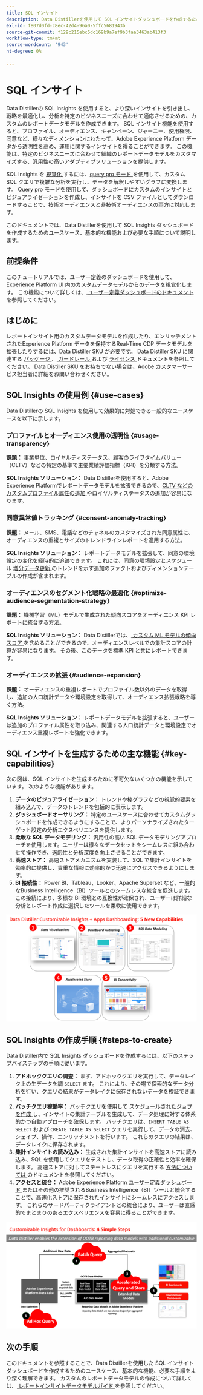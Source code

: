 ```yaml
---
title: SQL インサイト
description: Data Distillerを使用して SQL インサイトダッシュボードを作成するためのユースケース、基本的な機能、必要な手順について説明します。 Data Distillerの SQL Insights 機能により、プロファイル、オーディエンス、キャンペーン、ジャーニー、使用権限、同意など、様々なディメンションにわたって、透明性を高め、運用に関するインサイトを得る方法を説明します。
exl-id: f807d0fd-c8ec-42d4-96a0-5ffc5681943b
source-git-commit: f129c215ebc5dc169b9a7ef9b3faa3463ab413f3
workflow-type: tm+mt
source-wordcount: '943'
ht-degree: 0%

---
```


# SQL インサイト

Data Distillerの SQL Insights を使用すると、より深いインサイトを引き出し、戦略を最適化し、分析を特定のビジネスニーズに合わせて適応させるための、カスタムのレポートデータモデルを作成できます。 SQL インサイト機能を使用すると、プロファイル、オーディエンス、キャンペーン、ジャーニー、使用権限、同意など、様々なディメンションにわたって、Adobe Experience Platform データから透明性を高め、運用に関するインサイトを得ることができます。 この機能は、特定のビジネスニーズに合わせて組織のレポートデータモデルをカスタマイズする、汎用性の高いアダプティブソリューションを提供します。

SQL Insights を [ 視覚化 ](../../../dashboards/sql-insights-query-pro-mode/overview.md) するには、[query pro モード ](../../../dashboards/sql-insights-query-pro-mode/overview.md) を使用して、カスタム SQL クエリで複雑な分析を実行し、データを解釈しやすいグラフに変換します。 Query pro モードを使用して、ダッシュボードにカスタムのインサイトとビジュアライゼーションを作成し、インサイトを CSV ファイルとしてダウンロードすることで、技術オーディエンスと非技術オーディエンスの両方に対応します。

このドキュメントでは、Data Distillerを使用して SQL Insights ダッシュボードを作成するためのユースケース、基本的な機能および必要な手順について説明します。

## 前提条件

このチュートリアルでは、ユーザー定義のダッシュボードを使用して、Experience Platform UI 内のカスタムデータモデルからのデータを視覚化します。 この機能について詳しくは、[ ユーザー定義ダッシュボードのドキュメント ](../../../dashboards/standard-dashboards.md) を参照してください。

## はじめに

レポートインサイト用のカスタムデータモデルを作成したり、エンリッチメントされたExperience Platform データを保持するReal-Time CDP データモデルを拡張したりするには、Data Distiller SKU が必要です。 Data Distiller SKU に関連する [ パッケージ ](../../packaging.md)、[ ガードレール ](../../guardrails.md#query-accelerated-store) および [ ライセンス ](../../data-distiller/license-usage.md) ドキュメントを参照してください。 Data Distiller SKU をお持ちでない場合は、Adobe カスタマーサービス担当者に詳細をお問い合わせください。

## SQL Insights の使用例 {#use-cases}

Data Distillerの SQL Insights を使用して効果的に対処できる一般的なユースケースを以下に示します。

### プロファイルとオーディエンス使用の透明性 {#usage-transparency}

**課題：** 事業単位、ロイヤルティステータス、顧客のライフタイムバリュー（CLTV）などの特定の基準で主要業績評価指標（KPI）を分類する方法。

**SQL Insights ソリューション：** Data Distillerを使用すると、Adobe Experience Platformでレポートデータモデルを拡張できるので、[CLTV などのカスタムプロファイル属性の追加 ](../../use-cases/customer-lifetime-value.md) やロイヤルティステータスの追加が容易になります。

### 同意異常値トラッキング {#consent-anomaly-tracking}

**課題：** メール、SMS、電話などのチャネルのカスタマイズされた同意属性に、オーディエンスの重複とサイズのトレンドラインレポートを適用する方法。

**SQL Insights ソリューション：** レポートデータモデルを拡張して、同意の環境設定の変化を経時的に追跡できます。 これには、同意の環境設定とスケジュール [ 増分データ更新 ](../../key-concepts/incremental-load.md) のトレンドを示す追加のファクトおよびディメンションテーブルの作成が含まれます。

### オーディエンスのセグメント化戦略の最適化 {#optimize-audience-segmentation-strategy}

**課題：** 機械学習（ML）モデルで生成された傾向スコアをオーディエンス KPI レポートに統合する方法。

**SQL Insights ソリューション：** Data Distillerでは、[ カスタム ML モデルの傾向スコア ](../../use-cases/propensity-score.md) を含めることができるので、オーディエンスレベルでの集計スコアの計算が容易になります。 その後、このデータを標準 KPI と共にレポートできます。

### オーディエンスの拡張 {#audience-expansion}

**課題：** オーディエンスの重複レポートでプロファイル数以外のデータを取得し、追加の人口統計データや環境設定を取得して、オーディエンス拡張戦略を導く方法。

**SQL Insights ソリューション：** レポートデータモデルを拡張すると、ユーザーは追加のプロファイル属性を取り込み、関連する人口統計データと環境設定でオーディエンス重複レポートを強化できます。

## SQL インサイトを生成するための主な機能 {#key-capabilities}

次の図は、SQL インサイトを生成するために不可欠ないくつかの機能を示しています。 次のような機能があります。

1. **データのビジュアライゼーション：** トレンドや棒グラフなどの視覚的要素を組み込んで、データのトレンドを包括的に表示します。
1. **ダッシュボードオーサリング：** 特定のユースケースに合わせてカスタムダッシュボードを作成できるようにすることで、よりパーソナライズされたターゲット設定の分析エクスペリエンスを提供します。
1. **柔軟な SQL データモデリング：** 汎用性の高い SQL データモデリングアプローチを使用します。ユーザーは様々なデータセットをシームレスに組み合わせて操作でき、適応性と分析深度を向上させることができます。
1. **高速ストア：** 高速ストアメカニズムを実装して、SQL で集計インサイトを効率的に提供し、貴重な情報に効率的かつ迅速にアクセスできるようにします。
1. **BI 接続性：** Power BI、Tableau、Looker、Apache Superset など、一般的なBusiness Intelligence（BI）ツールとのシームレスな統合を促進します。 この接続により、多様な BI 環境との互換性が確保され、ユーザーは詳細な分析とレポート作成に選択したツールを柔軟に使用できます。

![Data Distillerの SQL Insights を使用した主な機能の視覚的表現。](../../images/data-distiller/sql-insights/key-capabilities-of-customizable-insights.png)

## SQL Insights の作成手順 {#steps-to-create}

Data Distiller内で SQL Insights ダッシュボードを作成するには、以下のステップバイステップの手順に従います。

1. **アドホッククエリの調査：** まず、アドホッククエリを実行して、データレイク上の生データを調 `SELECT` ます。 これにより、その場で探索的なデータ分析を行い、クエリの結果がデータレイクに保存されないデータを検証できます。
1. **バッチクエリ稼働率：** バッチクエリを使用して [ スケジュールされたジョブを作成 ](../../api/scheduled-queries.md#create-a-new-scheduled-query) し、インサイトの集計テーブルを生成して、データ処理に対する体系的かつ自動アプローチを確保します。 バッチクエリは、`INSERT TABLE AS SELECT` および `CREATE TABLE AS SELECT` クエリを実行して、データの消去、シェイプ、操作、エンリッチメントを行います。 これらのクエリの結果は、データレイクに保存されます。
1. **集計インサイトの読み込み：** 生成された集計インサイトを高速ストアに読み込み、SQL を使用してクエリをテストし、データ取得の正確性と効率を確保します。 高速ストアに対してステートレスにクエリを実行する [ 方法については ](../../api/accelerated-queries.md) のドキュメントを参照してください。
1. **アクセスと統合：** Adobe Experience Platform[ ユーザー定義ダッシュボード ](../../../dashboards/standard-dashboards.md) またはその他の推奨されるBusiness Intelligence（BI）ツールと統合することで、高速化ストアに保存されたインサイトにシームレスにアクセスします。 これらのサードパーティクライアントとの統合により、ユーザーは直感的でまとまりのあるエクスペリエンスを容易に得ることができます。

![Data Distillerでの SQL インサイトへの 4 つの手順を示したインフォグラフィック ](../../images/data-distiller/sql-insights/steps-to-customizable-insights.png)

## 次の手順

このドキュメントを参照することで、Data Distillerを使用した SQL インサイトダッシュボードを作成するためのユースケース、基本的な機能、必要な手順をより深く理解できます。 カスタムのレポートデータモデルの作成について詳しくは、[ レポートインサイトデータモデルガイド ](./reporting-insights-data-model.md) を参照してください。
